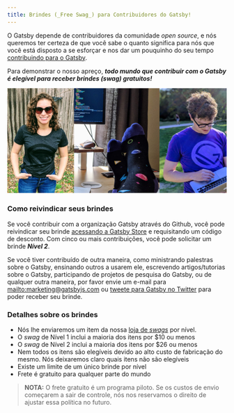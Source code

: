 ```yaml
---
title: Brindes (_Free Swag_) para Contribuidores do Gatsby!
---
```


O Gatsby depende de contribuidores da comunidade _open source_, e nós queremos ter certeza de que você sabe o quanto significa para nós que você está disposto a se esforçar e nos dar um pouquinho do seu tempo [contribuindo para o Gatsby](/contributing/how-to-contribute/).

Para demonstrar o nosso apreço, _**todo mundo que contribuir com o Gatsby é elegível para receber brindes (swag) gratuitos!**_

![Contribuidores do Gatsby usando seus brindes.](./images/gatsby-swag.jpg)

### Como reivindicar seus brindes

Se você contribuir com a organização Gatsby através do Github, você pode reivindicar seu brinde [acessando a Gatsby Store](https://store.gatsbyjs.org/) e requisitando um código de desconto. Com cinco ou mais contribuições, você pode solicitar um brinde _**Nível 2**_.

Se você tiver contribuído de outra maneira, como ministrando palestras sobre o Gatsby, ensinando outros a usarem ele, escrevendo artigos/tutorias sobre o Gatsby, participando de projetos de pesquisa do Gatsby, ou de qualquer outra maneira, por favor envie um e-mail para <mailto:marketing@gatsbyjs.com> ou [tweete para Gatsby no Twitter](https://twitter.com/gatsbyjs) para poder receber seu brinde.


### Detalhes sobre os brindes

- Nós lhe enviaremos um item da nossa [loja de _swags_](https://store.gatsbyjs.org/) por nível.
- O _swag_ de Nível 1 inclui a maioria dos itens por \$10 ou menos
- O _swag_ de Nível 2 inclui a maioria dos itens por \$26 ou menos
- Nem todos os itens são elegíveis devido ao alto custo de fabricação do mesmo. Nós deixaremos claro quais itens não são elegíveis
- Existe um limite de um único brinde por nível
- Frete é gratuito para qualquer parte do mundo
  
> **NOTA:** O frete gratuito é um programa piloto. Se os custos de envio começarem a sair de controle, nós nos reservamos o direito de ajustar essa política no futuro.
